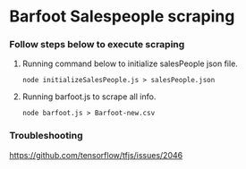 # Barfoot Salespeople scraping

### Follow steps below to execute scraping

1. Running command below to initialize salesPeople json file.

   ```
   node initializeSalesPeople.js > salesPeople.json
   ```

2. Running barfoot.js to scrape all info.
   ```
   node barfoot.js > Barfoot-new.csv
   ```

### Troubleshooting

https://github.com/tensorflow/tfjs/issues/2046
